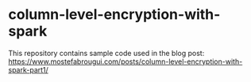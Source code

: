 # column-level-encryption-with-spark
This repository contains sample code used in the blog post: https://www.mostefabrougui.com/posts/column-level-encryption-with-spark-part1/